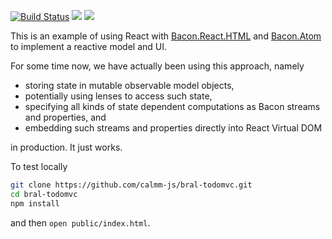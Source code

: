 [![Build Status](https://travis-ci.org/calmm-js/bral-todomvc.svg?branch=master)](https://travis-ci.org/calmm-js/bral-todomvc) [![](https://david-dm.org/calmm-js/bral-todomvc.svg)](https://david-dm.org/calmm-js/bral-todomvc) [![](https://david-dm.org/calmm-js/bral-todomvc/dev-status.svg)](https://david-dm.org/calmm-js/bral-todomvc#info=devDependencies)

This is an example of using React with
[Bacon.React.HTML](https://github.com/calmm-js/bacon.react.html) and
[Bacon.Atom](https://github.com/calmm-js/bacon.atom) to implement a reactive
model and UI.

For some time now, we have actually been using this approach, namely

* storing state in mutable observable model objects,
* potentially using lenses to access such state,
* specifying all kinds of state dependent computations as Bacon streams and
  properties, and
* embedding such streams and properties directly into React Virtual DOM

in production.  It just works.

To test locally

```bash
git clone https://github.com/calmm-js/bral-todomvc.git
cd bral-todomvc
npm install
```

and then `open public/index.html`.

